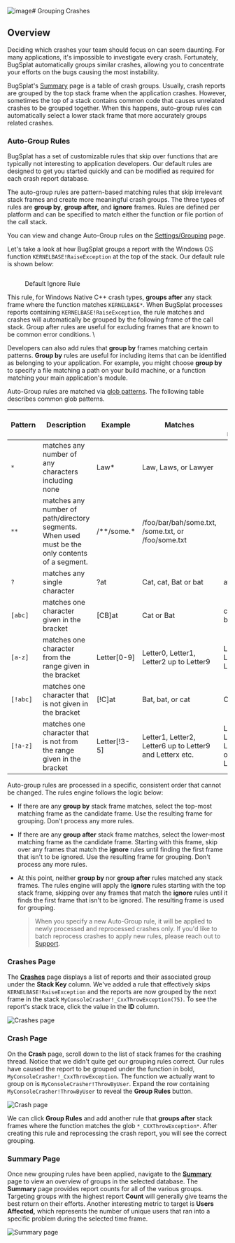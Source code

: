 ![image](https://github.com/BugSplat-Git/my-example-crasher/assets/2646053/feb69a2b-4c27-4538-becf-63ed3486a12d)# Grouping Crashes

## Overview

Deciding which crashes your team should focus on can seem daunting. For many applications, it's impossible to investigate every crash. Fortunately, BugSplat automatically groups similar crashes, allowing you to concentrate your efforts on the bugs causing the most instability.

BugSplat's [Summary](https://app.bugsplat.com/v2/summary) page is a table of crash groups. Usually, crash reports are grouped by the top stack frame when the application crashes. However, sometimes the top of a stack contains common code that causes unrelated crashes to be grouped together. When this happens, auto-group rules can automatically select a lower stack frame that more accurately groups related crashes.

### Auto-Group Rules

BugSplat has a set of customizable rules that skip over functions that are typically not interesting to application developers. Our default rules are designed to get you started quickly and can be modified as required for each crash report database.

The auto-group rules are pattern-based matching rules that skip irrelevant stack frames and create more meaningful crash groups. The three types of rules are **group by**, **group after,** and **ignore** frames. Rules are defined per platform and can be specified to match either the function or file portion of the call stack.

You can view and change Auto-Group rules on the [Settings/Grouping](https://app.bugsplat.com/v2/database/grouping) page.

Let's take a look at how BugSplat groups a report with the Windows OS function `KERNELBASE!RaiseException` at the top of the stack. Our default rule is shown below:

<figure><img src="../../.gitbook/assets/image (10).png" alt=""><figcaption><p>Default Ignore Rule</p></figcaption></figure>

This rule, for Windows Native C++ crash types, **groups after** any stack frame where the function matches `KERNELBASE*`. When BugSplat processes reports containing `KERNELBASE!RaiseException`, the rule matches and crashes will automatically be grouped by the following frame of the call stack. Group after rules are useful for excluding frames that are known to be common error conditions. \\

Developers can also add rules that **group by** frames matching certain patterns. **Group by** rules are useful for including items that can be identified as belonging to your application. For example, you might choose **group by** to specify a file matching a path on your build machine, or a function matching your main application's module.

Auto-Group rules are matched via [glob patterns](https://en.wikipedia.org/wiki/Glob\_\(programming\)). The following table describes common glob patterns.

<table><thead><tr><th width="122">Pattern</th><th width="495">Description</th><th width="170">Example</th><th width="310">Matches</th><th width="224">Does not match</th></tr></thead><tbody><tr><td><code>*</code></td><td>matches any number of any characters including none</td><td>Law*</td><td>Law, Laws, or Lawyer</td><td></td></tr><tr><td><code>**</code></td><td>matches any number of path/directory segments. When used must be the only contents of a segment.</td><td>/**/some.*</td><td>/foo/bar/bah/some.txt, /some.txt, or /foo/some.txt</td><td></td></tr><tr><td><code>?</code></td><td>matches any single character</td><td>?at</td><td>Cat, cat, Bat or bat</td><td>at</td></tr><tr><td><code>[abc]</code></td><td>matches one character given in the bracket</td><td>[CB]at</td><td>Cat or Bat</td><td>cat or bat</td></tr><tr><td><code>[a-z]</code></td><td>matches one character from the range given in the bracket</td><td>Letter[0-9]</td><td>Letter0, Letter1, Letter2 up to Letter9</td><td>Letters, Letter or Letter10</td></tr><tr><td><code>[!abc]</code></td><td>matches one character that is not given in the bracket</td><td>[!C]at</td><td>Bat, bat, or cat</td><td>Cat</td></tr><tr><td><code>[!a-z]</code></td><td>matches one character that is not from the range given in the bracket</td><td>Letter[!3-5]</td><td>Letter1, Letter2, Letter6 up to Letter9 and Letterx etc.</td><td>Letter3, Letter4, Letter5 or Letterxx</td></tr></tbody></table>

Auto-group rules are processed in a specific, consistent order that cannot be changed. The rules engine follows the logic below:

* If there are any **group by** stack frame matches, select the top-most matching frame as the candidate frame. Use the resulting frame for grouping. Don't process any more rules.
* If there are any **group after** stack frame matches, select the lower-most matching frame as the candidate frame. Starting with this frame, skip over any frames that match the **ignore** rules until finding the first frame that isn't to be ignored. Use the resulting frame for grouping. Don't process any more rules.
* At this point, neither **group by** nor **group after** rules matched any stack frames. The rules engine will apply the **ignore** rules starting with the top stack frame, skipping over any frames that match the **ignore** rules until it finds the first frame that isn't to be ignored. The resulting frame is used for grouping.

  > When you specify a new Auto-Group rule, it will be applied to newly processed and reprocessed crashes only. If you'd like to batch reprocess crashes to apply new rules, please reach out to [Support](mailto:support@bugsplat.com).

### Crashes Page

The [**Crashes**](https://app.bugsplat.com/v2/crashes) page displays a list of reports and their associated group under the **Stack Key** column. We've added a rule that effectively skips `KERNELBASE!RaiseException` and the reports are now grouped by the next frame in the stack `MyConsoleCrasher!_CxxThrowException(75)`. To see the report's stack trace, click the value in the **ID** column.

![Crashes page](https://github.com/BugSplat-Git/my-example-crasher/assets/2646053/fb9e39f3-2387-475c-b179-ac3a73dc3949)

### Crash Page

On the **Crash** page, scroll down to the list of stack frames for the crashing thread. Notice that we didn't quite get our grouping rules correct. Our rules have caused the report to be grouped under the function in bold, `MyConsoleCrasher!_CxxThrowException`**.** The function we actually want to group on is `MyConsoleCrasher!ThrowByUser`. Expand the row containing `MyConsoleCrasher!ThrowByUser` to reveal the **Group Rules** button.

![Crash page](https://github.com/BugSplat-Git/my-example-crasher/assets/2646053/9cfdaea1-dcab-4948-92b9-09bcefac1ee6)

We can click **Group Rules** and add another rule that **groups after** stack frames where the function matches the glob `*_CXXThrowException*`. After creating this rule and reprocessing the crash report, you will see the correct grouping.

### Summary Page

Once new grouping rules have been applied, navigate to the [**Summary**](https://app.bugsplat.com/v2/summary) page to view an overview of groups in the selected database. The **Summary** page provides report counts for all of the various groups. Targeting groups with the highest report **Count** will generally give teams the best return on their efforts. Another interesting metric to target is **Users Affected,** which represents the number of unique users that ran into a specific problem during the selected time frame.

![Summary page](https://github.com/BugSplat-Git/my-example-crasher/assets/2646053/3434f247-f903-4793-b51d-ca7daadc1a81)

